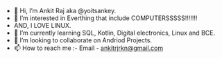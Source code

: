 - 👋 Hi, I’m Ankit Raj aka @yoitsankey.
- 👀 I’m interested in Everthing that include COMPUTERSSSSS!!!!!!!
- AND, I LOVE LINUX.
- 🌱 I’m currently learning SQL, Kotlin, Digital electronics, Linux and BCE.
- 💞️ I’m looking to collaborate on Andriod Projects.
- 📫 How to reach me :-
Email - ankitrjrkn@gmail.com

<!---
yoitsankey/yoitsankey is a ✨ special ✨ repository because its `README.md` (this file) appears on your GitHub profile.
You can click the Preview link to take a look at your changes.
--->
